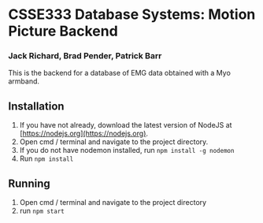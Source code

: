 # CSSE333 Database Systems: Motion Picture Backend
### Jack Richard, Brad Pender, Patrick Barr

This is the backend for a database of EMG data obtained with a Myo armband.


## Installation
1. If you have not already, download the latest version of NodeJS at [https://nodejs.org](https://nodejs.org).
2. Open cmd / terminal and navigate to the project directory.
3. If you do not have nodemon installed, run `npm install -g nodemon`
4. Run `npm install`

## Running
1. Open cmd / terminal and navigate to the project directory
2. run `npm start`